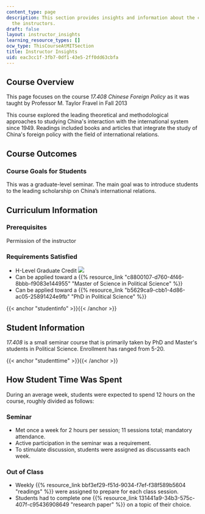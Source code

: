 ```yaml
---
content_type: page
description: This section provides insights and information about the course from
  the instructors.
draft: false
layout: instructor_insights
learning_resource_types: []
ocw_type: ThisCourseAtMITSection
title: Instructor Insights
uid: eac3cc1f-3fb7-0df1-43e5-2ff0dd63cbfa
---
```

## Course Overview

This page focuses on the course _17.408 Chinese Foreign Policy_ as it was taught by Professor M. Taylor Fravel in Fall 2013

This course explored the leading theoretical and methodological approaches to studying China's interaction with the international system since 1949. Readings included books and articles that integrate the study of China's foreign policy with the field of international relations.

## Course Outcomes

### Course Goals for Students

This was a graduate-level seminar. The main goal was to introduce students to the leading scholarship on China’s international relations.

## Curriculum Information

### Prerequisites

Permission of the instructor

### Requirements Satisfied

- H-Level Graduate Credit ![](/images/educator/icon-question-hlevel.png)
- Can be applied toward a {{% resource_link "c8800107-d760-4f46-8bbb-f9083e144955" "Master of Science in Political Science" %}}
- Can be applied toward a {{% resource_link "b5629ca9-cbb1-4d86-ac05-25891424e9fb" "PhD in Political Science" %}}

{{< anchor "studentinfo" >}}{{< /anchor >}}

## Student Information

_17.408_ is a small seminar course that is primarily taken by PhD and Master's students in Political Science. Enrollment has ranged from 5-20.

{{< anchor "studenttime" >}}{{< /anchor >}}

## How Student Time Was Spent

During an average week, students were expected to spend 12 hours on the course, roughly divided as follows:

### Seminar

- Met once a week for 2 hours per session; 11 sessions total; mandatory attendance.
- Active participation in the seminar was a requirement.
- To stimulate discussion, students were assigned as discussants each week.

### Out of Class

- Weekly {{% resource_link bbf3ef29-f51d-9034-f7ef-f38f589b5604 "readings" %}} were assigned to prepare for each class session.
- Students had to complete one {{% resource_link 131441a9-34b3-575c-407f-c95436908649 "research paper" %}} on a topic of their choice.